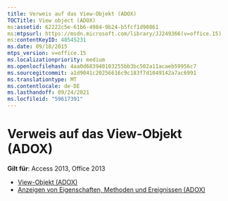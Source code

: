 ```yaml
---
title: Verweis auf das View-Objekt (ADOX)
TOCTitle: View object (ADOX)
ms:assetid: 62222c5e-61b6-4984-9b24-b5fcf1d90861
ms:mtpsurl: https://msdn.microsoft.com/library/JJ249366(v=office.15)
ms:contentKeyID: 48545231
ms.date: 09/18/2015
mtps_version: v=office.15
ms.localizationpriority: medium
ms.openlocfilehash: 4aa0d683940103255bb3bc502a11acaeb59956c7
ms.sourcegitcommit: a1d9041c20256616c9c183f7d1049142a7ac6991
ms.translationtype: MT
ms.contentlocale: de-DE
ms.lasthandoff: 09/24/2021
ms.locfileid: "59617391"
---
```

# <a name="view-object-adox-reference"></a>Verweis auf das View-Objekt (ADOX)

**Gilt für**: Access 2013, Office 2013

- [View-Objekt (ADOX)](view-object-adox.md)
- [Anzeigen von Eigenschaften, Methoden und Ereignissen (ADOX)](view-properties-methods-and-events-adox.md)

